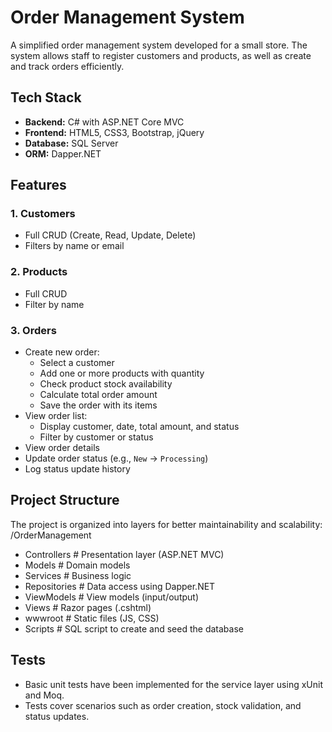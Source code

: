 # Order Management System

A simplified order management system developed for a small store. The system allows staff to register customers and products, as well as create and track orders efficiently.

## Tech Stack

- **Backend:** C# with ASP.NET Core MVC  
- **Frontend:** HTML5, CSS3, Bootstrap, jQuery  
- **Database:** SQL Server  
- **ORM:** Dapper.NET

## Features

### 1. Customers
- Full CRUD (Create, Read, Update, Delete)
- Filters by name or email

### 2. Products
- Full CRUD
- Filter by name

### 3. Orders
- Create new order:
  - Select a customer
  - Add one or more products with quantity
  - Check product stock availability
  - Calculate total order amount
  - Save the order with its items
- View order list:
  - Display customer, date, total amount, and status
  - Filter by customer or status
- View order details
- Update order status (e.g., `New` → `Processing`)
- Log status update history

## Project Structure

The project is organized into layers for better maintainability and scalability:
/OrderManagement
- Controllers # Presentation layer (ASP.NET MVC)
- Models # Domain models
- Services # Business logic
- Repositories # Data access using Dapper.NET
- ViewModels # View models (input/output)
- Views # Razor pages (.cshtml)
- wwwroot # Static files (JS, CSS)
- Scripts # SQL script to create and seed the database

## Tests

- Basic unit tests have been implemented for the service layer using xUnit and Moq.
- Tests cover scenarios such as order creation, stock validation, and status updates.
